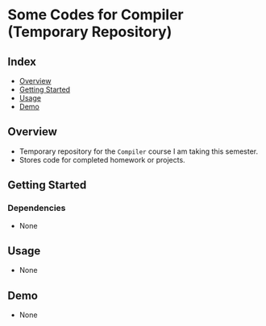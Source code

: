 # Some Codes for Compiler (Temporary Repository)

## Index

  - [Overview](#overview) 
  - [Getting Started](#getting-started)
  - [Usage](#Usage)
  - [Demo](#Demo)

## Overview

- Temporary repository for the `Compiler` course I am taking this semester.
- Stores code for completed homework or projects.

## Getting Started

### Dependencies

- None

## Usage

- None

## Demo

- None

